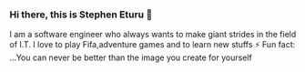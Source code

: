 ### Hi there, this is Stephen Eturu 👋



I am a software engineer who always wants to make giant strides in the field of I.T. I love to play Fifa,adventure games and to learn new stuffs
⚡ Fun fact: ...You can never be better than the image you create for yourself


